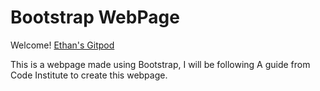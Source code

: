 # Bootstrap WebPage

Welcome! [Ethan's Gitpod](https://github.com/EthanPeters96)

This is a webpage made using Bootstrap, I will be following A guide from Code Institute to create this webpage.

